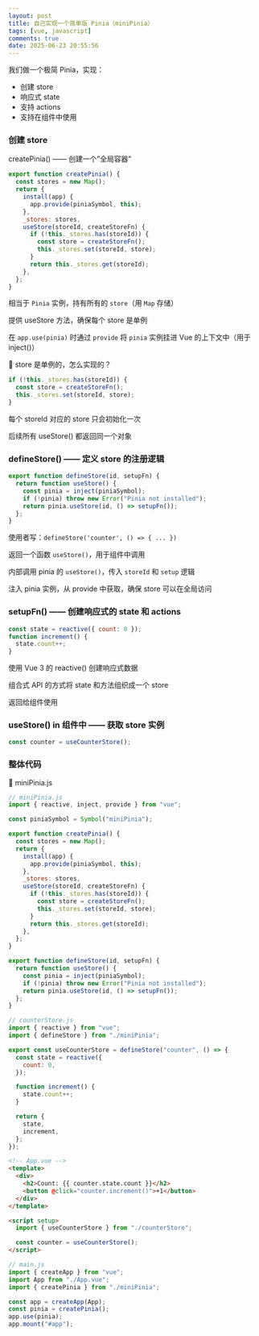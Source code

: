 ```yaml
---
layout: post
title: 自己实现一个简单版 Pinia（miniPinia）
tags: [vue, javascript]
comments: true
date: 2025-06-23 20:55:56
---
```


我们做一个极简 Pinia，实现：

- 创建 store
- 响应式 state
- 支持 actions
- 支持在组件中使用

<!-- more -->

### 创建 store

createPinia() —— 创建一个”全局容器”

```js
export function createPinia() {
  const stores = new Map();
  return {
    install(app) {
      app.provide(piniaSymbol, this);
    },
    _stores: stores,
    useStore(storeId, createStoreFn) {
      if (!this._stores.has(storeId)) {
        const store = createStoreFn();
        this._stores.set(storeId, store);
      }
      return this._stores.get(storeId);
    },
  };
}
```

相当于 `Pinia` 实例，持有所有的 `store`（用 `Map` 存储）

提供 useStore 方法，确保每个 store 是单例

在 `app.use(pinia)` 时通过 `provide` 将 `pinia` 实例挂进 Vue 的上下文中（用于 inject()）

🔁 store 是单例的，怎么实现的？

```js
if (!this._stores.has(storeId)) {
  const store = createStoreFn();
  this._stores.set(storeId, store);
}
```

每个 storeId 对应的 store 只会初始化一次

后续所有 useStore() 都返回同一个对象

### defineStore() —— 定义 store 的注册逻辑

```js
export function defineStore(id, setupFn) {
  return function useStore() {
    const pinia = inject(piniaSymbol);
    if (!pinia) throw new Error("Pinia not installed");
    return pinia.useStore(id, () => setupFn());
  };
}
```

使用者写：`defineStore('counter', () => { ... })`

返回一个函数 `useStore()`，用于组件中调用

内部调用 pinia 的 `useStore()`，传入 `storeId` 和 `setup` 逻辑

注入 pinia 实例，从 provide 中获取，确保 store 可以在全局访问

### setupFn() —— 创建响应式的 state 和 actions

```js
const state = reactive({ count: 0 });
function increment() {
  state.count++;
}
```

使用 Vue 3 的 reactive() 创建响应式数据

组合式 API 的方式将 state 和方法组织成一个 store

返回给组件使用

### useStore() in 组件中 —— 获取 store 实例

```js
const counter = useCounterStore();
```

### 整体代码

🔧 miniPinia.js

```js
// miniPinia.js
import { reactive, inject, provide } from "vue";

const piniaSymbol = Symbol("miniPinia");

export function createPinia() {
  const stores = new Map();
  return {
    install(app) {
      app.provide(piniaSymbol, this);
    },
    _stores: stores,
    useStore(storeId, createStoreFn) {
      if (!this._stores.has(storeId)) {
        const store = createStoreFn();
        this._stores.set(storeId, store);
      }
      return this._stores.get(storeId);
    },
  };
}

export function defineStore(id, setupFn) {
  return function useStore() {
    const pinia = inject(piniaSymbol);
    if (!pinia) throw new Error("Pinia not installed");
    return pinia.useStore(id, () => setupFn());
  };
}
```

```js
// counterStore.js
import { reactive } from "vue";
import { defineStore } from "./miniPinia";

export const useCounterStore = defineStore("counter", () => {
  const state = reactive({
    count: 0,
  });

  function increment() {
    state.count++;
  }

  return {
    state,
    increment,
  };
});
```

```html
<!-- App.vue -->
<template>
  <div>
    <h2>Count: {{ counter.state.count }}</h2>
    <button @click="counter.increment()">+1</button>
  </div>
</template>

<script setup>
  import { useCounterStore } from "./counterStore";

  const counter = useCounterStore();
</script>
```

```js
// main.js
import { createApp } from "vue";
import App from "./App.vue";
import { createPinia } from "./miniPinia";

const app = createApp(App);
const pinia = createPinia();
app.use(pinia);
app.mount("#app");
```
